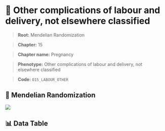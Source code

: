 # 🧪 Other complications of labour and delivery, not elsewhere classified

> **Root:** Mendelian Randomization

> **Chapter:** 15  

> **Chapter name:** Pregnancy

> **Phenotype:** Other complications of labour and delivery, not elsewhere classified  

> **Code:** `O15_LABOUR_OTHER`

## 🧬 Mendelian Randomization  

<img src="/MR/Figures/Forward/O15_LABOUR_OTHER.png"/>

## 📊 Data Table

<CsvTableMRF src="/MR_Data/Forward/O15_LABOUR_OTHER.csv"/>
